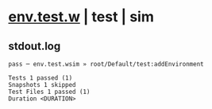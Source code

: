 # [env.test.w](../../../../../../tests/sdk_tests/function/env.test.w) | test | sim

## stdout.log
```log
pass ─ env.test.wsim » root/Default/test:addEnvironment

Tests 1 passed (1)
Snapshots 1 skipped
Test Files 1 passed (1)
Duration <DURATION>
```


